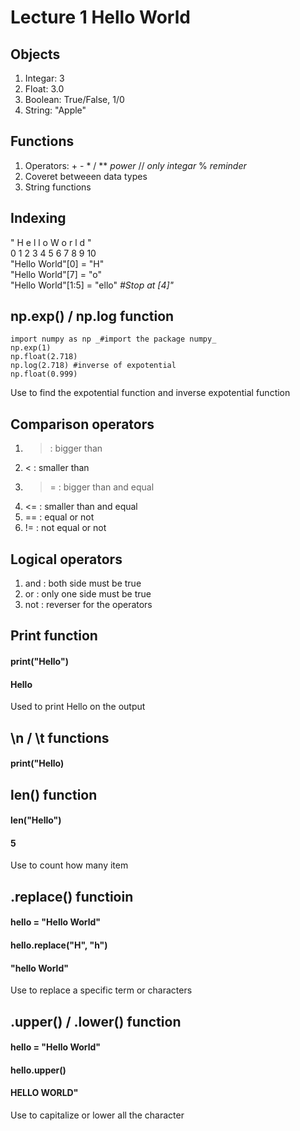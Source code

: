 # Lecture 1 Hello World

## Objects
1. Integar: 3
2. Float: 3.0
3. Boolean: True/False, 1/0
4. String: "Apple"

## Functions
1. Operators: + - * / ** _power_ // _only integar_ % _reminder_
2. Coveret betweeen data types
3. String functions

## Indexing
" H e l l o   W o r l d " <br>
  0 1 2 3 4 5 6 7 8 9 10 <br>
"Hello World"[0] = "H" <br>
"Hello World"[7] = "o" <br>
"Hello World"[1:5] = "ello" _#Stop at [4]"_

## np.exp() / np.log function
```
import numpy as np _#import the package numpy_
np.exp(1)
np.float(2.718)
np.log(2.718) #inverse of expotential
np.float(0.999)
```
Use to find the expotential function and inverse expotential function

## Comparison operators
1. > : bigger than
2. < : smaller than
3. >= : bigger than and equal
4. <= : smaller than and equal
5. == : equal or not
6. != : not equal or not

## Logical operators
1. and : both side must be true
2. or : only one side must be true
3. not : reverser for the operators

## Print function
#### print("Hello")
#### Hello
Used to print Hello on the output

## \n / \t functions
#### print("Hello)

## len() function
#### len("Hello")
#### 5
Use to count how many item

## .replace() functioin
#### hello = "Hello World"
#### hello.replace("H", "h")
#### "hello World"
Use to replace a specific term or characters

## .upper() / .lower() function
#### hello = "Hello World"
#### hello.upper()
#### HELLO WORLD"
Use to capitalize or lower all the character
